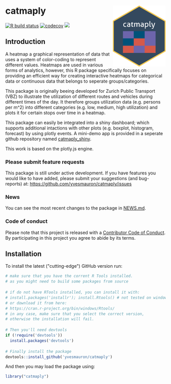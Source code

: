 catmaply <img src="man/figures/logo.png" align="right" height="192 px"/>
======================

[![R build status](https://github.com/yvesmauron/catmaply/workflows/R-CMD-check/badge.svg)](https://github.com/yvesmauron/catmaply/actions) [![codecov](https://codecov.io/gh/yvesmauron/catmaply/branch/master/graph/badge.svg)](https://codecov.io/gh/yvesmauron/catmaply) [![](https://img.shields.io/badge/lifecycle-development-blue.svg)](https://www.tidyverse.org/lifecycle/#development)


## Introduction

A heatmap a graphical representation of data that uses a system of color-coding to represent different values. Heatmaps are used in various forms of analytics, however, this R package specifically focuses on providing an efficient way for creating interactive heatmaps for categorical data or continuous data that belongs to seperate groups/categories. 

This package is originally beeing developed for Zurich Public Transport (VBZ) to illustrate the utilization of different routes and vehicles during different times of the day. It therefore groups utilization data (e.g. persons per m^2) into different categories (e.g. low, medium, high utilization) and plots it for certain stops over time in a heatmap.

This package can easily be integrated into a shiny dashboard; which supports additional intactions with other plots (e.g. boxplot, histogram, forecast) by using plotly events. A mini-demo app is provided in a seperate github repository named [catmaply_shiny](https://github.com/yvesmauron/catmaply_shiny).

This work is based on the plotly.js engine. 

### Please submit feature requests

This package is still under active development. If you have features you would like to have added, please submit your suggestions (and bug-reports) at: <https://github.com/yvesmauron/catmaply/issues>

### News

You can see the most recent changes to the package in [NEWS.md](https://github.com/yvesmauron/catmaply/blob/master/NEWS.md). 


### Code of conduct

Please note that this project is released with a [Contributor Code of Conduct](https://github.com/yvesmauron/catmaply/blob/master/CONDUCT.md). By participating in this project you agree to abide by its terms.



## Installation

To install the latest ("cutting-edge") GitHub version run:

```R
# make sure that you have the corrent R Tools installed.
# as you might need to build some packages from source

# if do not have RTools installed, you can install it with:
# install.packages('installr'); install.Rtools() # not tested on windows
# or download it from here:
# https://cran.r-project.org/bin/windows/Rtools/
# in any case, make sure that you select the correct version, 
# otherwise the installation will fail.

# Then you'll need devtools
if (!require('devtools'))
  install.packages('devtools')

# Finally install the package
devtools::install_github('yvesmauron/catmaply')
```

And then you may load the package using:

```R
library("catmaply")
```

